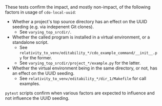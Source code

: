 These tests confirm the impact, and mostly non-impact, of the following factors in usage of `cdo-local-uuid`:

* Whether a project's top source directory has an effect on the UUID seeding (e.g. via indepenent Git clones).
   - See `varying_top_srcdir/`.
* Whether the called program is installed in a virtual environment, or a standalone script.
   - See `relativity_to_venv/editability_*/cdo_example_command/__init__.py` for the former.
   - See `varying_top_srcdir/project_*/example.py` for the latter.
* Whether the virtual environment being in the same directory, or not, has an effect on the UUID seeding.
   - See `relativity_to_venv/editability_*/dir_1/Makefile` for call examples.
   
`pytest` scripts confirm when various factors are expected to influence and not influence the UUID seeding.
